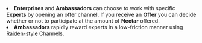 <li><span><strong>Enterprises</strong> and <strong>Ambassadors</strong> can choose to work with specific <strong>Experts</strong> by opening an offer channel. If you receive an <strong>Offer</strong> you can decide whether or not to participate at the amount of <strong>Nectar</strong> offered.</span></li>
<li><span><strong>Ambassadors</strong> rapidly reward experts in a low-friction manner using <a href="http://raiden.network/" target='_blank'>Raiden-style</a> Channels.</span></li>
